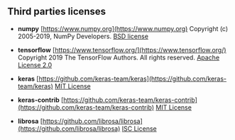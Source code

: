 ## Third parties licenses

 * __numpy__
   [https://www.numpy.org](https://www.numpy.org)
   Copyright (c) 2005-2019, NumPy Developers.
   [BSD license](https://numpy.org/license.html)

 * __tensorflow__
   [https://www.tensorflow.org/](https://www.tensorflow.org/)
   Copyright 2019 The TensorFlow Authors.  All rights reserved.
   [Apache License 2.0](https://github.com/tensorflow/tensorflow/blob/master/LICENSE)

 * __keras__
   [https://github.com/keras-team/keras](https://github.com/keras-team/keras)
   [MIT License](https://github.com/keras-team/keras/blob/master/LICENSE)

 * __keras-contrib__
   [https://github.com/keras-team/keras-contrib](https://github.com/keras-team/keras-contrib)
   [MIT License](https://github.com/keras-team/keras-contrib/blob/master/LICENSE)

 * __librosa__
   [https://github.com/librosa/librosa](https://github.com/librosa/librosa)
   [ISC License](https://github.com/librosa/librosa/blob/master/LICENSE.md)
